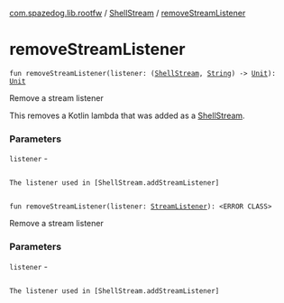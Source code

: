 [com.spazedog.lib.rootfw](../index.md) / [ShellStream](index.md) / [removeStreamListener](.)

# removeStreamListener

`fun removeStreamListener(listener: (`[`ShellStream`](index.md)`, `[`String`](https://kotlinlang.org/api/latest/jvm/stdlib/kotlin/-string/index.html)`) -> `[`Unit`](https://kotlinlang.org/api/latest/jvm/stdlib/kotlin/-unit/index.html)`): `[`Unit`](https://kotlinlang.org/api/latest/jvm/stdlib/kotlin/-unit/index.html)

Remove a stream listener

This removes a Kotlin lambda that was added as a [ShellStream](index.md).

### Parameters

`listener` -

```

```
    The listener used in [ShellStream.addStreamListener]
```

```

`fun removeStreamListener(listener: `[`StreamListener`](-interfaces/-stream-listener/index.md)`): <ERROR CLASS>`

Remove a stream listener

### Parameters

`listener` -

```

```
    The listener used in [ShellStream.addStreamListener]
```

```

